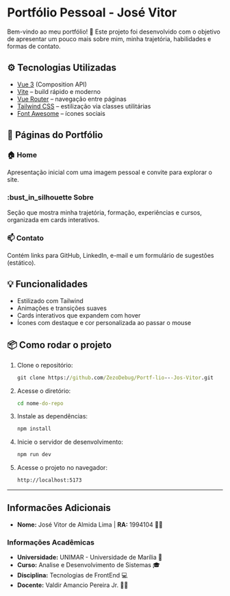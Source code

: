 # Portfólio Pessoal - José Vitor

Bem-vindo ao meu portfólio! :rocket: 
Este projeto foi desenvolvido com o objetivo de apresentar um pouco mais sobre mim, minha trajetória, habilidades e formas de contato.

## :gear: Tecnologias Utilizadas

- [Vue 3](https://vuejs.org/) (Composition API)
- [Vite](https://vitejs.dev/) – build rápido e moderno
- [Vue Router](https://router.vuejs.org/) – navegação entre páginas
- [Tailwind CSS](https://tailwindcss.com/) – estilização via classes utilitárias
- [Font Awesome](https://fontawesome.com/) – ícones sociais

## :page_facing_up: Páginas do Portfólio

### :house: Home
Apresentação inicial com uma imagem pessoal e convite para explorar o site.

### :bust_in_silhouette Sobre
Seção que mostra minha trajetória, formação, experiências e cursos, organizada em cards interativos.

### :mailbox: Contato
Contém links para GitHub, LinkedIn, e-mail e um formulário de sugestões (estático).

## :bulb: Funcionalidades

- Estilizado com Tailwind
- Animações e transições suaves
- Cards interativos que expandem com hover
- Ícones com destaque e cor personalizada ao passar o mouse

## 📦 Como rodar o projeto

1. Clone o repositório:
    ```cmd
    git clone https://github.com/ZezoDebug/Portf-lio---Jos-Vitor.git

2. Acesse o diretório:
    ```cmd
    cd nome-do-repo

3. Instale as dependências:
    ```cmd
    npm install

4. Inicie o servidor de desenvolvimento:
    ```cmd
    npm run dev

5. Acesse o projeto no navegador:
    ```cmd
    http://localhost:5173

---

## Informacões Adicionais

- **Nome:** José Vitor de Almida Lima | **RA:** 1994104 :man_technologist:

### Informações Acadêmicas
- **Universidade:** UNIMAR - Universidade de Marília :school:
- **Curso:** Analise e Desenvolvimento de Sistemas :mortar_board:
- **Disciplina:** Tecnologias de FrontEnd :computer:
- **Docente:** Valdir Amancio Pereira Jr. :man_teacher: